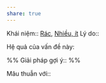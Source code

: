```yaml
---
share: true
---
```

Khái niệm:: [Rác](../../T%E1%BB%AB%20%C4%91i%E1%BB%83n/Ti%C3%AAu%20c%E1%BB%B1c/R%C3%A1c.md), [Nhiều, ít](../../T%E1%BB%AB%20%C4%91i%E1%BB%83n/Trung%20t%C3%ADnh/Nhi%E1%BB%81u,%20%C3%ADt.md)
Lý do:: 

Hệ quả của vấn đề này:


%%
Giải pháp gợi ý:: 
%%



Mâu thuẫn với::

